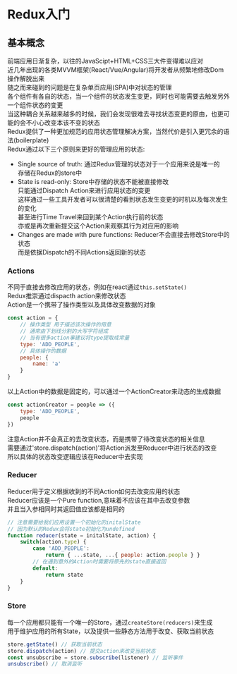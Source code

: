 # Redux入门

## 基本概念
前端应用日渐复杂，以往的JavaScipt+HTML+CSS三大件变得难以应对  
近几年出现的各类MVVM框架(React/Vue/Angular)将开发者从频繁地修改Dom操作解脱出来  
随之而来碰到的问题是在复杂单页应用(SPA)中对状态的管理  
各个组件有各自的状态，当一个组件的状态发生变更，同时也可能需要去触发另外一个组件状态的变更  
当这种耦合关系越来越多的时候，我们会发现很难去寻找状态变更的原由，也更可能的会不小心改变本该不变的状态  
Redux提供了一种更加规范的应用状态管理解决方案，当然代价是引入更冗余的语法(boilerplate)  
Redux通过以下三个原则来更好的管理应用的状态:  
* Single source of truth: 通过Redux管理的状态对于一个应用来说是唯一的  
存储在Redux的store中
* State is read-only: Store中存储的状态不能被直接修改  
只能通过Dispatch Action来进行应用状态的变更  
这样通过一些工具开发者可以很清楚的看到状态发生变更的时机以及每次发生的变化  
甚至进行Time Travel来回到某个Action执行前的状态  
亦或是再次重新提交这个Action来观察其行为对应用的影响  
* Changes are made with pure functions: Reducer不会直接去修改Store中的状态  
而是依据Dispatch的不同Actions返回新的状态  

### Actions
不同于直接去修改应用的状态，例如在react通过`this.setState()`  
Redux推崇通过dispacth action来修改状态  
Action是一个携带了操作类型以及具体改变数据的对象  
```js
const action = {
	// 操作类型 用于描述该次操作的用意
	// 通常由下划线分割的大写字符组成
	// 当有很多action事建议将type提取成常量
	type: 'ADD_PEOPLE',
	// 具体操作的数据
	people: {
		name: 'a'
	}
}
```
以上Action中的数据是固定的，可以通过一个ActionCreator来动态的生成数据  
```js
const actionCreator = people => ({
	type: 'ADD_PEOPLE',
	people
})
```
注意Action并不会真正的去改变状态，而是携带了待改变状态的相关信息  
需要通过'store.dispatch(action)'将Action派发至Reducer中进行状态的改变  
所以具体的状态改变逻辑应该在Reducer中去实现

### Reducer
Reducer用于定义根据收到的不同Action如何去改变应用的状态  
Reducer应该是一个Pure function,意味着不应该在其中去改变参数  
并且当入参相同时其返回值应该都是相同的  
```js
// 注意需要给我们应用设置一个初始化的initalState
// 因为默认的Redux会将state初始化为undefined
function reducer(state = initalState, action) {
	switch(action.type) {
		case 'ADD_PEOPLE':
			return { ...state, ...{ people: action.people } }
		// 在遇到意外的Action时需要将原先的state直接返回
		default:
			return state
	}
}
```

### Store
每一个应用都只能有一个唯一的Store，通过`createStore(reducers)`来生成  
用于维护应用的所有State，以及提供一些静态方法用于改变、获取当前状态  
```js
store.getState() // 获取当前状态
store.dispatch(action) // 提交action来改变当前状态
const unsubscribe = store.subscribe(listener) // 监听事件
unsubscribe() // 取消监听
```
